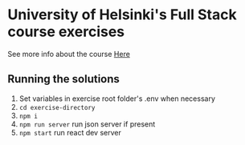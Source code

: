 # University of Helsinki's Full Stack course exercises
See more info about the course [Here](https://fullstackopen.com)

## Running the solutions
1. Set variables in exercise root folder's .env when necessary
2. `cd exercise-directory`
3. `npm i`
4. `npm run server` run json server if present
5. `npm start` run react dev server